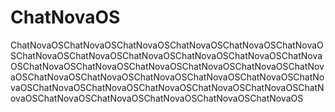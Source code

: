 # ChatNovaOS
ChatNovaOSChatNovaOSChatNovaOSChatNovaOSChatNovaOSChatNovaOSChatNovaOSChatNovaOSChatNovaOSChatNovaOSChatNovaOSChatNovaOSChatNovaOSChatNovaOSChatNovaOSChatNovaOSChatNovaOSChatNovaOSChatNovaOSChatNovaOSChatNovaOSChatNovaOSChatNovaOSChatNovaOSChatNovaOSChatNovaOSChatNovaOSChatNovaOSChatNovaOSChatNovaOSChatNovaOSChatNovaOSChatNovaOSChatNovaOSChatNovaOS
